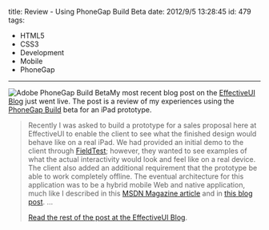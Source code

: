 title: Review - Using PhoneGap Build Beta
date: 2012/9/5 13:28:45
id: 479
tags:
- HTML5
- CSS3
- Development
- Mobile
- PhoneGap
---
![Adobe PhoneGap Build Beta](http://www.s-church.net/journal_images/Windows-Live-Writer/a0843229ff1a_C9EA/buildbot-hero_7d6e3363-e52c-4b37-af2a-2fa0306e20ac.png "Adobe PhoneGap Build Beta")My most recent blog post on the [EffectiveUI Blog](http://blog.effectiveui.com) just went live. The post is a review of my experiences using the [PhoneGap Build](http://build.phonegap.com) beta for an iPad prototype.

> Recently I was asked to build a prototype for a sales proposal here at EffectiveUI to enable the client to see what the finished design would behave like on a real iPad. We had provided an initial demo to the client through [FieldTest](http://www.fieldtestapp.com/); however, they wanted to see examples of what the actual interactivity would look and feel like on a real device. The client also added an additional requirement that the prototype be able to work completely offline. The eventual architecture for this application was to be a hybrid mobile Web and native application, much like I described in this [MSDN Magazine article](http://msdn.microsoft.com/magazine/hh852592) and in [this blog post](http://blog.effectiveui.com/?p=8514). …
> 
> [Read the rest of the post at the EffectiveUI Blog](http://blog.effectiveui.com/?p=8819).